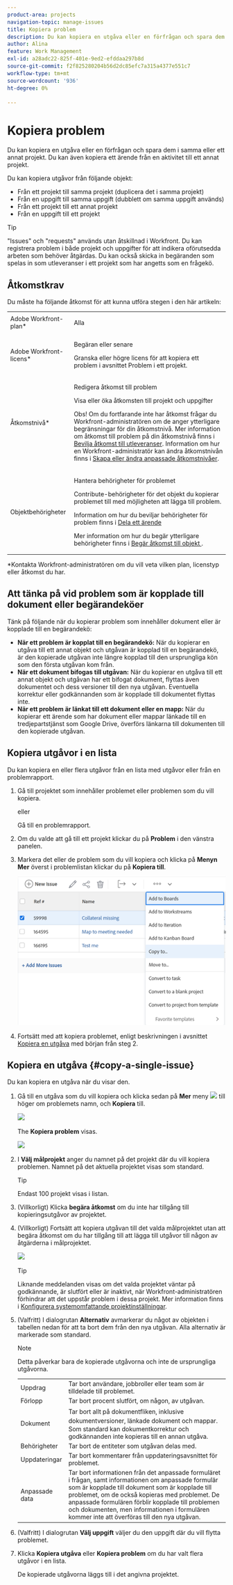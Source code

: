 ```yaml
---
product-area: projects
navigation-topic: manage-issues
title: Kopiera problem
description: Du kan kopiera en utgåva eller en förfrågan och spara dem i samma eller ett annat projekt. Du kan även kopiera ett ärende från en aktivitet till ett annat projekt.
author: Alina
feature: Work Management
exl-id: a28adc22-825f-401e-9ed2-efddaa297b8d
source-git-commit: f2f825280204b56d2dc85efc7a315a4377e551c7
workflow-type: tm+mt
source-wordcount: '936'
ht-degree: 0%

---
```


# Kopiera problem

Du kan kopiera en utgåva eller en förfrågan och spara dem i samma eller ett annat projekt. Du kan även kopiera ett ärende från en aktivitet till ett annat projekt.

Du kan kopiera utgåvor från följande objekt:

* Från ett projekt till samma projekt (duplicera det i samma projekt)
* Från en uppgift till samma uppgift (dubblett om samma uppgift används)
* Från ett projekt till ett annat projekt
* Från en uppgift till ett projekt

>[!TIP]
>
>&quot;Issues&quot; och &quot;requests&quot; används utan åtskillnad i Workfront. Du kan registrera problem i både projekt och uppgifter för att indikera oförutsedda arbeten som behöver åtgärdas. Du kan också skicka in begäranden som spelas in som utleveranser i ett projekt som har angetts som en frågekö.

## Åtkomstkrav

Du måste ha följande åtkomst för att kunna utföra stegen i den här artikeln:

<table style="table-layout:auto"> 
 <col> 
 <col> 
 <tbody> 
  <tr> 
   <td role="rowheader">Adobe Workfront-plan*</td> 
   <td> <p>Alla</p> </td> 
  </tr> 
  <tr> 
   <td role="rowheader">Adobe Workfront-licens*</td> 
   <td> <p>Begäran eller senare</p> <p>Granska eller högre licens för att kopiera ett problem i avsnittet Problem i ett projekt.</p> </td> 
  </tr> 
  <tr> 
   <td role="rowheader">Åtkomstnivå*</td> 
   <td> <p>Redigera åtkomst till problem</p> <p>Visa eller öka åtkomsten till projekt och uppgifter</p> <p>Obs! Om du fortfarande inte har åtkomst frågar du Workfront-administratören om de anger ytterligare begränsningar för din åtkomstnivå. Mer information om åtkomst till problem på din åtkomstnivå finns i <a href="../../../administration-and-setup/add-users/configure-and-grant-access/grant-access-issues.md" class="MCXref xref">Bevilja åtkomst till utleveranser</a>. Information om hur en Workfront-administratör kan ändra åtkomstnivån finns i <a href="../../../administration-and-setup/add-users/configure-and-grant-access/create-modify-access-levels.md" class="MCXref xref">Skapa eller ändra anpassade åtkomstnivåer</a>. </p> </td> 
  </tr> 
  <tr> 
   <td role="rowheader">Objektbehörigheter</td> 
   <td> <p>Hantera behörigheter för problemet</p> <p>Contribute-behörigheter för det objekt du kopierar problemet till med möjligheten att lägga till problem.</p> <p> Information om hur du beviljar behörigheter för problem finns i <a href="../../../workfront-basics/grant-and-request-access-to-objects/share-an-issue.md" class="MCXref xref">Dela ett ärende </a></p> <p>Mer information om hur du begär ytterligare behörigheter finns i <a href="../../../workfront-basics/grant-and-request-access-to-objects/request-access.md" class="MCXref xref">Begär åtkomst till objekt </a>.</p> </td> 
  </tr> 
 </tbody> 
</table>

&#42;Kontakta Workfront-administratören om du vill veta vilken plan, licenstyp eller åtkomst du har.

## Att tänka på vid problem som är kopplade till dokument eller begärandeköer

Tänk på följande när du kopierar problem som innehåller dokument eller är kopplade till en begärandekö:

* **När ett problem är kopplat till en begärandekö:** När du kopierar en utgåva till ett annat objekt och utgåvan är kopplad till en begärandekö, är den kopierade utgåvan inte längre kopplad till den ursprungliga kön som den första utgåvan kom från.
* **När ett dokument bifogas till utgåvan:** När du kopierar en utgåva till ett annat objekt och utgåvan har ett bifogat dokument, flyttas även dokumentet och dess versioner till den nya utgåvan. Eventuella korrektur eller godkännanden som är kopplade till dokumentet flyttas inte.
* **När ett problem är länkat till ett dokument eller en mapp:** När du kopierar ett ärende som har dokument eller mappar länkade till en tredjepartstjänst som Google Drive, överförs länkarna till dokumenten till den kopierade utgåvan. 

## Kopiera utgåvor i en lista

Du kan kopiera en eller flera utgåvor från en lista med utgåvor eller från en problemrapport.

1. Gå till projektet som innehåller problemet eller problemen som du vill kopiera.

   eller

   Gå till en problemrapport.

1. Om du valde att gå till ett projekt klickar du på **Problem** i den vänstra panelen.
1. Markera det eller de problem som du vill kopiera och klicka på **Menyn Mer** överst i problemlistan klickar du på **Kopiera till**.

   ![](assets/copy-issue-in-list-nwe-350x169.png)

1. Fortsätt med att kopiera problemet, enligt beskrivningen i avsnittet [Kopiera en utgåva](#copy-a-single-issue) med början från steg 2.

   <!--
   <MadCap:conditionalText data-mc-conditions="QuicksilverOrClassic.Draft mode">
   (NOTE:&nbsp;ensure step number stays accurate)
   </MadCap:conditionalText>
   -->

## Kopiera en utgåva {#copy-a-single-issue}

Du kan kopiera en utgåva när du visar den.

1. Gå till en utgåva som du vill kopiera och klicka sedan på **Mer** meny ![](assets/more-icon.png) till höger om problemets namn, och **Kopiera** till.

   ![](assets/nwe-copy-at-issue-level-highlighted-350x580.png)

   The **Kopiera problem** visas.

   ![](assets/copy-issue-box-nwe-350x285.png)

1. I **Välj målprojekt** anger du namnet på det projekt där du vill kopiera problemen. Namnet på det aktuella projektet visas som standard.

   >[!TIP]
   >
   >Endast 100 projekt visas i listan.

1. (Villkorligt) Klicka **begära åtkomst** om du inte har tillgång till kopieringsutgåvor av projektet.
1. (Villkorligt) Fortsätt att kopiera utgåvan till det valda målprojektet utan att begära åtkomst om du har tillgång till att lägga till utgåvor till någon av åtgärderna i målprojektet.

   ![](assets/copy-issue-request-access-from-project-nwe-350x125.png)

   >[!TIP]
   >
   >Liknande meddelanden visas om det valda projektet väntar på godkännande, är slutfört eller är inaktivt, när Workfront-administratören förhindrar att det uppstår problem i dessa projekt. Mer information finns i [Konfigurera systemomfattande projektinställningar](../../../administration-and-setup/set-up-workfront/configure-system-defaults/set-project-preferences.md).

1. (Valfritt) I dialogrutan **Alternativ** avmarkerar du något av objekten i tabellen nedan för att ta bort dem från den nya utgåvan. Alla alternativ är markerade som standard.

   >[!NOTE]
   Detta påverkar bara de kopierade utgåvorna och inte de ursprungliga utgåvorna.

   <table style="table-layout:auto"> 
    <col> 
    <col> 
    <tbody> 
     <tr> 
      <td role="rowheader">Uppdrag</td> 
      <td>Tar bort användare, jobbroller eller team som är tilldelade till problemet.</td> 
     </tr> 
     <tr> 
      <td role="rowheader">Förlopp</td> 
      <td>Tar bort procent slutfört, om någon, av utgåvan. </td> 
     </tr> 
     <tr> 
      <td role="rowheader">Dokument</td> 
      <td><span style="line-height: 1.5;">Tar bort allt på dokumentfliken, inklusive dokumentversioner, länkade dokument och mappar.</span> <br>Som standard kan dokumentkorrektur och godkännanden inte kopieras till en annan utgåva.</td> 
     </tr> 
     <tr> 
      <td role="rowheader">Behörigheter</td> 
      <td>Tar bort de entiteter som utgåvan delas med. </td> 
     </tr> 
     <tr> 
      <td role="rowheader">Uppdateringar</td> 
      <td>Tar bort kommentarer från uppdateringsavsnittet för problemet.</td> 
     </tr> 
     <tr> 
      <td role="rowheader">Anpassade data</td> 
      <td>Tar bort informationen från det anpassade formuläret i frågan, samt informationen om anpassade formulär som är kopplade till dokument som är kopplade till problemet, om de också kopieras med problemet. De anpassade formulären förblir kopplade till problemen och dokumenten, men informationen i formulären kommer inte att överföras till den nya utgåvan. </td> 
     </tr> 
    </tbody> 
   </table>

1. (Valfritt) I dialogrutan **Välj uppgift** väljer du den uppgift där du vill flytta problemet.
1. Klicka **Kopiera utgåva** eller **Kopiera problem** om du har valt flera utgåvor i en lista.

   De kopierade utgåvorna läggs till i det angivna projektet.

 
